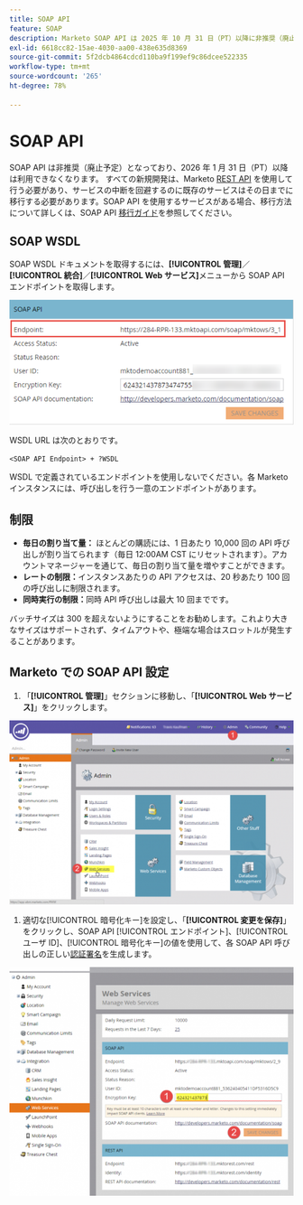 ```yaml
---
title: SOAP API
feature: SOAP
description: Marketo SOAP API は 2025 年 10 月 31 日（PT）以降に非推奨（廃止予定）となります。 REST への移行、WSDL の取得、割り当て量、レート制限、認証設定について説明します。
exl-id: 6618cc82-15ae-4030-aa00-438e635d8369
source-git-commit: 5f2dcb4864cdcd110ba9f199ef9c86dcee522335
workflow-type: tm+mt
source-wordcount: '265'
ht-degree: 78%

---
```


# SOAP API

SOAP API は非推奨（廃止予定）となっており、2026 年 1 月 31 日（PT）以降は利用できなくなります。 すべての新規開発は、Marketo [REST API](../rest-api/rest-api.md) を使用して行う必要があり、サービスの中断を回避するのに既存のサービスはその日までに移行する必要があります。SOAP API を使用するサービスがある場合、移行方法について詳しくは、SOAP API [移行ガイド](./migration.md)を参照してください。

## SOAP WSDL

SOAP WSDL ドキュメントを取得するには、**[!UICONTROL 管理]**／**[!UICONTROL 統合]**／**[!UICONTROL Web サービス]**&#x200B;メニューから SOAP API エンドポイントを取得します。

![SOAP エンドポイント](assets/endpoint-soap.png)

WSDL URL は次のとおりです。

`<SOAP API Endpoint> + ?WSDL`

WSDL で定義されているエンドポイントを使用しないでください。各 Marketo インスタンスには、呼び出しを行う一意のエンドポイントがあります。

## 制限

- **毎日の割り当て量：** ほとんどの購読には、1 日あたり 10,000 回の API 呼び出しが割り当てられます（毎日 12:00AM CST にリセットされます）。アカウントマネージャーを通じて、毎日の割り当て量を増やすことができます。
- **レートの制限：**&#x200B;インスタンスあたりの API アクセスは、20 秒あたり 100 回の呼び出しに制限されます。
- **同時実行の制限：**&#x200B;同時 API 呼び出しは最大 10 回までです。

バッチサイズは 300 を超えないようにすることをお勧めします。これより大きなサイズはサポートされず、タイムアウトや、極端な場合はスロットルが発生することがあります。

## Marketo での SOAP API 設定

1. 「**[!UICONTROL 管理]**」セクションに移動し、「**[!UICONTROL Web サービス]**」をクリックします。

![admin-web-services2](assets/admin-web-services2.png)

1. 適切な[!UICONTROL 暗号化キー]を設定し、「**[!UICONTROL 変更を保存]**」をクリックし、SOAP API [!UICONTROL エンドポイント]、[!UICONTROL ユーザ ID]、[!UICONTROL 暗号化キー]の値を使用して、各 SOAP API 呼び出しの正しい[認証署名](authentication-signature.md)を生成します。

![admin-web-services3](assets/admin-web-services3.png)
